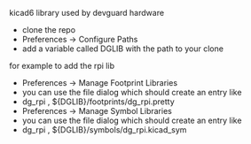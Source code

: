 kicad6 library used by devguard hardware

 - clone the repo
 - Preferences -> Configure Paths
 - add a variable called DGLIB with the path to your clone


for example to add the rpi lib

 - Preferences -> Manage Footprint Libraries
 - you can use the file dialog which should create an entry like
 - dg_rpi , ${DGLIB}/footprints/dg_rpi.pretty
 - Preferences -> Manage Symbol Libraries
 - you can use the file dialog which should create an entry like
 - dg_rpi , ${DGLIB}/symbols/dg_rpi.kicad_sym

